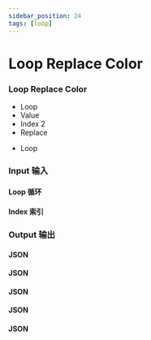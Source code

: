 ```yaml
---
sidebar_position: 24
tags: [loop]
---
```


# Loop Replace Color

<div className="patch-container">
    <div className="patch processor">
        <h3>Loop Replace Color</h3>
        <ul className="inputs">
            <li>Loop <span className="patch-color-preview"></span></li>
            <li>Value <span className="patch-color-preview"></span></li>
            <li>Index <span>2</span></li>
            <li>Replace <span className="patch-pulse-preview"><span className="dot"></span></span></li>
        </ul>
        <ul className="outputs">
            <li>Loop <span className="patch-color-preview"></span></li>
        </ul>
    </div>
</div>

<div className="port-descriptions">
<div className="inputs">

### Input 输入

#### Loop 循环

#### Index 索引

</div>
<div className="outputs">

### Output 输出

#### JSON

#### JSON

#### JSON

#### JSON

#### JSON

</div>
</div>